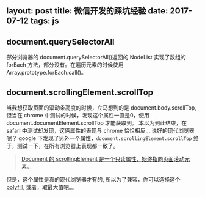 layout: post
title: 微信开发的踩坑经验
date: 2017-07-12
tags: js
---

## document.querySelectorAll
部分浏览器的 document.querySelectorAll()返回的 NodeList 实现了数组的 forEach 方法，部分没有。在遍历元素的时候使用 Array.prototype.forEach.call()。
<!-- more -->
## document.scrollingElement.scrollTop
当我想获取页面的滚动条高度的时候，立马想到的是 document.body.scrollTop,
但当在 chrome 中测试的时候，发现这个属性一直是0，使用 document.documentElement.scrollTop 才能获取到。
本以为到此结束，在 safari 中测试却发现，这俩属性的表现与 chrome 恰恰相反... 
说好的现代浏览器呢？
google 下发现了另外一个属性，`document.scrollingElement.scrollTop` 终于，测试一下，在所有浏览器上表现都一致了。
  
> [Document 的 scrollingElement 是一个只读属性，始终指向页面滚动元素。](https://developer.mozilla.org/en-US/docs/Web/API/document/scrollingElement)

但是，这个属性是真的现代浏览器才有的, 所以为了兼容，你可以选择这个 [polyfill](https://github.com/yangg/scrolling-element), 或者，取最大值吧。。
